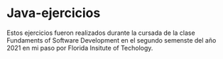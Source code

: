 # Java-ejercicios

Estos ejercicios fueron realizados durante la cursada de la clase Fundaments of Software Development en el segundo semenste del año 2021 en mi paso por Florida Insitute of Techology.
